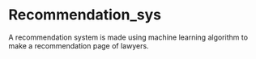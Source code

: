 # Recommendation_sys
A recommendation system is made using machine learning algorithm to make a recommendation page of lawyers.
